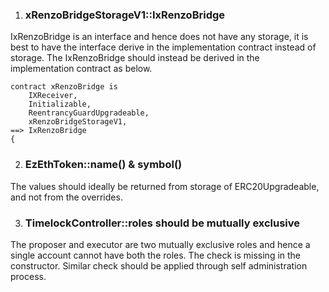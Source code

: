 1) ### xRenzoBridgeStorageV1::IxRenzoBridge
IxRenzoBridge is an interface and hence does not have any storage, it is best to have the interface derive in the implementation contract instead of storage. The IxRenzoBridge should instead be derived in the implementation contract as below.

```
contract xRenzoBridge is
    IXReceiver,
    Initializable,
    ReentrancyGuardUpgradeable,
    xRenzoBridgeStorageV1,
==> IxRenzoBridge
{
```

2) ### EzEthToken::name() & symbol()
The values should ideally be returned from storage of ERC20Upgradeable, and not from the overrides.


3) ### TimelockController::roles should be mutually exclusive
The proposer and executor are two mutually exclusive roles and hence a single account cannot have both the roles. The check is missing in the constructor. Similar check should be applied through self administration process.